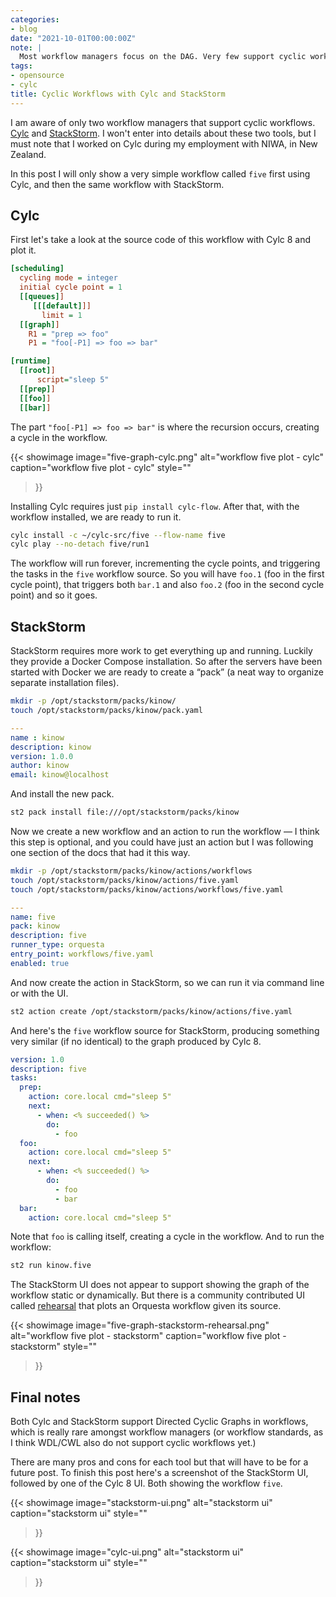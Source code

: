 ```yaml
---
categories:
- blog
date: "2021-10-01T00:00:00Z"
note: |
  Most workflow managers focus on the DAG. Very few support cyclic workflows.
tags:
- opensource
- cylc
title: Cyclic Workflows with Cylc and StackStorm
---
```


I am aware of only two workflow managers that support cyclic workflows.
[Cylc](https://cylc.github.io/) and [StackStorm](https://stackstorm.com/). I won't
enter into details about these two tools, but I must note that I worked on Cylc
during my employment with NIWA, in New Zealand.

In this post I will only show a very simple workflow called `five` first using
Cylc, and then the same workflow with StackStorm.

## Cylc

First let's take a look at the source code of this workflow with Cylc 8 and plot it.

```ini
[scheduling]
  cycling mode = integer
  initial cycle point = 1
  [[queues]]
     [[[default]]]
       limit = 1
  [[graph]]
    R1 = "prep => foo"
    P1 = "foo[-P1] => foo => bar"

[runtime]
  [[root]]
      script="sleep 5"
  [[prep]]
  [[foo]]
  [[bar]]
```

The part `"foo[-P1] => foo => bar"` is where the recursion occurs, creating
a cycle in the workflow.

{{< showimage
  image="five-graph-cylc.png"
  alt="workflow five plot - cylc"
  caption="workflow five plot - cylc"
  style=""
>}}

Installing Cylc requires just `pip install cylc-flow`. After that, with the workflow
installed, we are ready to run it.

```bash
cylc install -c ~/cylc-src/five --flow-name five
cylc play --no-detach five/run1
```

The workflow will run forever, incrementing the cycle points, and triggering the tasks
in the `five` workflow source. So you will have `foo.1` (foo in the first cycle point),
that triggers both `bar.1` and also `foo.2` (foo in the second cycle point) and so it
goes.

## StackStorm

StackStorm requires more work to get everything up and running. Luckily they provide
a Docker Compose installation. So after the servers have been started with Docker
we are ready to create a “pack” (a neat way to organize separate installation files).

```bash
mkdir -p /opt/stackstorm/packs/kinow/
touch /opt/stackstorm/packs/kinow/pack.yaml
```

```yaml
---
name : kinow
description: kinow
version: 1.0.0
author: kinow
email: kinow@localhost
```

And install the new pack.

```bash
st2 pack install file:///opt/stackstorm/packs/kinow
```

Now we create a new workflow and an action to run the workflow — I think
this step is optional, and you could have just an action but I was following
one section of the docs that had it this way.

```bash
mkdir -p /opt/stackstorm/packs/kinow/actions/workflows
touch /opt/stackstorm/packs/kinow/actions/five.yaml
touch /opt/stackstorm/packs/kinow/actions/workflows/five.yaml
```

```yaml
---
name: five
pack: kinow
description: five
runner_type: orquesta
entry_point: workflows/five.yaml
enabled: true
```

And now create the action in StackStorm, so we can run it via command line
or with the UI.

```bash
st2 action create /opt/stackstorm/packs/kinow/actions/five.yaml 
```

And here's the `five` workflow source for StackStorm, producing something very
similar (if no identical) to the graph produced by Cylc 8.

```yaml
version: 1.0
description: five
tasks:
  prep:
    action: core.local cmd="sleep 5"
    next:
      - when: <% succeeded() %>
        do:
          - foo
  foo:
    action: core.local cmd="sleep 5"
    next:
      - when: <% succeeded() %>
        do:
          - foo
          - bar
  bar:
    action: core.local cmd="sleep 5"
```

Note that `foo` is calling itself, creating a cycle in the workflow. And to run the
workflow:

```bash
st2 run kinow.five
```

The StackStorm UI does not appear to support showing the graph of the workflow
static or dynamically. But there is a community contributed UI called
[rehearsal](https://github.com/trstruth/rehearsal/) that plots an Orquesta
workflow given its source.

{{< showimage
  image="five-graph-stackstorm-rehearsal.png"
  alt="workflow five plot - stackstorm"
  caption="workflow five plot - stackstorm"
  style=""
>}}

## Final notes

Both Cylc and StackStorm support Directed Cyclic Graphs in workflows, which is
really rare amongst workflow managers (or workflow standards, as I think WDL/CWL
also do not support cyclic workflows yet.)

There are many pros and cons for each tool but that will have to be for a future
post. To finish this post here's a screenshot of the StackStorm UI, followed by
one of the Cylc 8 UI. Both showing the workflow `five`.

{{< showimage
  image="stackstorm-ui.png"
  alt="stackstorm ui"
  caption="stackstorm ui"
  style=""
>}}

{{< showimage
  image="cylc-ui.png"
  alt="stackstorm ui"
  caption="stackstorm ui"
  style=""
>}}
